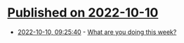 # [Published on 2022-10-10](index.md)

* [2022-10-10, 09:25:40](https://lobste.rs/s/upxidp/what_are_you_doing_this_week) - [What are you doing this week?](https://lobste.rs/s/upxidp/what_are_you_doing_this_week)
